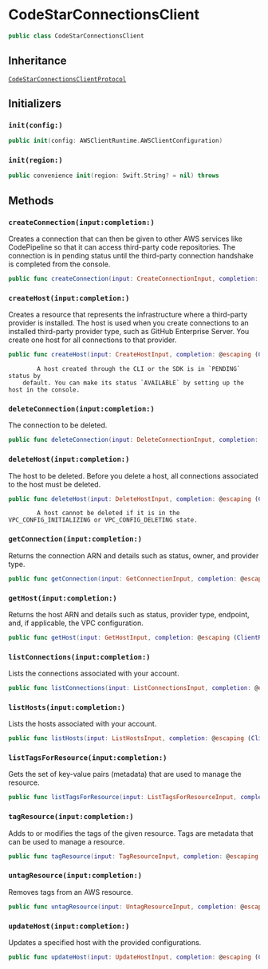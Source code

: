 # CodeStarConnectionsClient

``` swift
public class CodeStarConnectionsClient 
```

## Inheritance

[`CodeStarConnectionsClientProtocol`](/aws-sdk-swift/reference/0.x/AWSCodeStarconnections/CodeStarConnectionsClientProtocol)

## Initializers

### `init(config:)`

``` swift
public init(config: AWSClientRuntime.AWSClientConfiguration) 
```

### `init(region:)`

``` swift
public convenience init(region: Swift.String? = nil) throws 
```

## Methods

### `createConnection(input:completion:)`

Creates a connection that can then be given to other AWS services like CodePipeline so
that it can access third-party code repositories. The connection is in pending status until
the third-party connection handshake is completed from the console.

``` swift
public func createConnection(input: CreateConnectionInput, completion: @escaping (ClientRuntime.SdkResult<CreateConnectionOutputResponse, CreateConnectionOutputError>) -> Void)
```

### `createHost(input:completion:)`

Creates a resource that represents the infrastructure where a third-party provider is
installed. The host is used when you create connections to an installed third-party provider
type, such as GitHub Enterprise Server. You create one host for all connections to that
provider.

``` swift
public func createHost(input: CreateHostInput, completion: @escaping (ClientRuntime.SdkResult<CreateHostOutputResponse, CreateHostOutputError>) -> Void)
```

``` 
        A host created through the CLI or the SDK is in `PENDING` status by
    default. You can make its status `AVAILABLE` by setting up the host in the console.
```

### `deleteConnection(input:completion:)`

The connection to be deleted.

``` swift
public func deleteConnection(input: DeleteConnectionInput, completion: @escaping (ClientRuntime.SdkResult<DeleteConnectionOutputResponse, DeleteConnectionOutputError>) -> Void)
```

### `deleteHost(input:completion:)`

The host to be deleted. Before you delete a host, all connections associated to the host must be deleted.

``` swift
public func deleteHost(input: DeleteHostInput, completion: @escaping (ClientRuntime.SdkResult<DeleteHostOutputResponse, DeleteHostOutputError>) -> Void)
```

``` 
        A host cannot be deleted if it is in the VPC_CONFIG_INITIALIZING or VPC_CONFIG_DELETING state.
```

### `getConnection(input:completion:)`

Returns the connection ARN and details such as status, owner, and provider type.

``` swift
public func getConnection(input: GetConnectionInput, completion: @escaping (ClientRuntime.SdkResult<GetConnectionOutputResponse, GetConnectionOutputError>) -> Void)
```

### `getHost(input:completion:)`

Returns the host ARN and details such as status, provider type, endpoint, and, if
applicable, the VPC configuration.

``` swift
public func getHost(input: GetHostInput, completion: @escaping (ClientRuntime.SdkResult<GetHostOutputResponse, GetHostOutputError>) -> Void)
```

### `listConnections(input:completion:)`

Lists the connections associated with your account.

``` swift
public func listConnections(input: ListConnectionsInput, completion: @escaping (ClientRuntime.SdkResult<ListConnectionsOutputResponse, ListConnectionsOutputError>) -> Void)
```

### `listHosts(input:completion:)`

Lists the hosts associated with your account.

``` swift
public func listHosts(input: ListHostsInput, completion: @escaping (ClientRuntime.SdkResult<ListHostsOutputResponse, ListHostsOutputError>) -> Void)
```

### `listTagsForResource(input:completion:)`

Gets the set of key-value pairs (metadata) that are used to manage the resource.

``` swift
public func listTagsForResource(input: ListTagsForResourceInput, completion: @escaping (ClientRuntime.SdkResult<ListTagsForResourceOutputResponse, ListTagsForResourceOutputError>) -> Void)
```

### `tagResource(input:completion:)`

Adds to or modifies the tags of the given resource. Tags are metadata that can be used
to manage a resource.

``` swift
public func tagResource(input: TagResourceInput, completion: @escaping (ClientRuntime.SdkResult<TagResourceOutputResponse, TagResourceOutputError>) -> Void)
```

### `untagResource(input:completion:)`

Removes tags from an AWS resource.

``` swift
public func untagResource(input: UntagResourceInput, completion: @escaping (ClientRuntime.SdkResult<UntagResourceOutputResponse, UntagResourceOutputError>) -> Void)
```

### `updateHost(input:completion:)`

Updates a specified host with the provided configurations.

``` swift
public func updateHost(input: UpdateHostInput, completion: @escaping (ClientRuntime.SdkResult<UpdateHostOutputResponse, UpdateHostOutputError>) -> Void)
```
